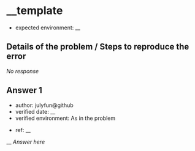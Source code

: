 [//]: # (Ex: How to clone a Git repository into a specific folder? / `TLS error` when ssh to github / Best way to setup ros2 on Mac M1)
# __template
[//]: # (Ex: all / unix / ubuntu22.04, git2.12, fish shell 3.7.1 / macos all version, git all version)
- expected environment: __

## Details of the problem / Steps to reproduce the error

*No response*

## Answer 1
[//]: # (If reference is very reliable, like cppference.com, you could leave it unverified)
- author: julyfun@github
- verified date: __
- verified environment: As in the problem

[//]: # (Ex: original / https://... / chatgpt)
- ref: __

__ *Answer here*

[//]: # (Ex: > verified by zzz@github again on ... You may add video URL)
[//]: # (You can add Answer 2 here)

